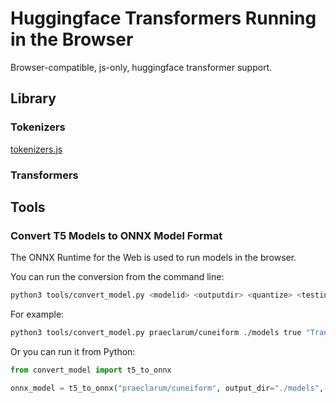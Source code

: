 # Huggingface Transformers Running in the Browser

Browser-compatible, js-only, huggingface transformer support.

## Library

### Tokenizers

[tokenizers.js](src/tokenizers.js)

### Transformers

## Tools

### Convert T5 Models to ONNX Model Format

The ONNX Runtime for the Web is used to run models in the browser.

You can run the conversion from the command line:

```bash
python3 tools/convert_model.py <modelid> <outputdir> <quantize> <testinput>
```

For example:

```bash
python3 tools/convert_model.py praeclarum/cuneiform ./models true "Translate Akkadian to English: lugal"
```

Or you can run it from Python:

```python
from convert_model import t5_to_onnx

onnx_model = t5_to_onnx("praeclarum/cuneiform", output_dir="./models", quantized=True)
```
